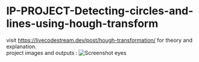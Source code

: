 # IP-PROJECT-Detecting-circles-and-lines-using-hough-transform

visit https://livecodestream.dev/post/hough-transformation/ for theory and explanation.\
project images and outputs :
![Screenshot eyes](https://user-images.githubusercontent.com/72094895/125153585-5eec5500-e172-11eb-8839-b1cfed98c14e.png)



